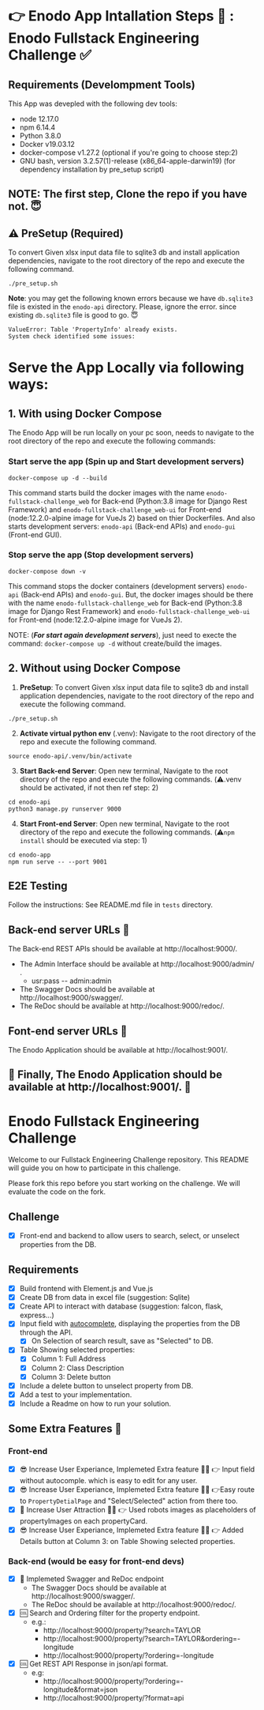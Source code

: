 # :point_right: Enodo App Intallation Steps :star_struck: : Enodo Fullstack Engineering Challenge :white_check_mark:

## Requirements (Develompment Tools)

This App was devepled with the following dev tools:
- node 12.17.0
- npm 6.14.4
- Python 3.8.0
- Docker v19.03.12
- docker-compose v1.27.2 (optional if you're going to choose step:2)
- GNU bash, version 3.2.57(1)-release (x86_64-apple-darwin19) (for dependency installation by pre_setup script)

## NOTE: The first step, Clone the repo if you have not. :innocent:

## :warning: PreSetup (Required) 
To convert Given xlsx input data file to sqlite3 db and install application dependencies, navigate to the root directory of the repo and execute the following command.
```
./pre_setup.sh
```
__Note__: you may get the following known errors because we have `db.sqlite3` file is existed in the `enodo-api` directory. Please, ignore the error. since existing `db.sqlite3` file is good to go. :innocent: 
```
ValueError: Table 'PropertyInfo' already exists.
System check identified some issues:
```
# Serve the App Locally via following ways:
## 1. With using Docker Compose

The Enodo App will be run locally on your pc soon, needs to navigate to the root directory of the repo and execute the following commands:
### Start serve the app (Spin up and Start development servers)
```
docker-compose up -d --build
```
This command starts build the docker images with the name `enodo-fullstack-challenge_web` for Back-end (Python:3.8 image for Django Rest Framework) and `enodo-fullstack-challenge_web-ui` for Front-end (node:12.2.0-alpine image for VueJs 2) based on thier Dockerfiles. And also starts development servers: `enodo-api` (Back-end APIs) and `enodo-gui` (Front-end GUI).

### Stop serve the app (Stop development servers)
```
docker-compose down -v
```
This command stops the docker containers (development servers) `enodo-api` (Back-end APIs) and `enodo-gui`. But, the docker images should be there with the name `enodo-fullstack-challenge_web` for Back-end (Python:3.8 image for Django Rest Framework) and `enodo-fullstack-challenge_web-ui` for Front-end (node:12.2.0-alpine image for VueJs 2).

NOTE: (__*For start again development servers*__), just need to execte the command:  ```docker-compose up -d``` without create/build the images.


## 2. Without using Docker Compose

1. __PreSetup__: 
To convert Given xlsx input data file to sqlite3 db and install application dependencies, navigate to the root directory of the repo and execute the following command.
```
./pre_setup.sh
```
2. __Activate virtual python env__ (.venv): 
Navigate to the root directory of the repo and execute the following command.
```
source enodo-api/.venv/bin/activate
```
3. __Start Back-end Server__: 
Open new terminal, Navigate to the root directory of the repo and execute the following commands. (:warning:.venv should be activated, if not then ref step: 2)
```
cd enodo-api
python3 manage.py runserver 9000
```
4. __Start Front-end Server__: 
Open new terminal, Navigate to the root directory of the repo and execute the following commands. (:warning:`npm install` should be executed via step: 1)
```
cd enodo-app
npm run serve -- --port 9001
```
## E2E Testing
Follow the instructions: See README.md file in `tests` directory.

## Back-end server URLs :star_struck:
The Back-end REST APIs should be available at http://localhost:9000/.
- The Admin Interface should be available at http://localhost:9000/admin/ .  
  - usr:pass -- admin:admin
- The Swagger Docs should be available at http://localhost:9000/swagger/.
- The ReDoc should be available at http://localhost:9000/redoc/.
## Font-end server URLs :star_struck:
The Enodo Application should be available at http://localhost:9001/.

## :tada: Finally, The Enodo Application should be available at http://localhost:9001/. :star_struck:



# Enodo Fullstack Engineering Challenge

Welcome to our Fullstack Engineering Challenge repository. This README will guide you on how to participate in this challenge.

Please fork this repo before you start working on the challenge. We will evaluate the code on the fork.


## Challenge


- [x] Front-end and backend to allow users to search, select, or unselect properties from the DB.

## Requirements
- [x] Build frontend with Element.js and Vue.js
- [x] Create DB from data in excel file (suggestion: Sqlite)
- [x] Create API to interact with database (suggestion: falcon, flask, express...)
- [x] Input field with [autocomplete](https://element.eleme.io/#/en-US/component/input#autocomplete), displaying the properties from the DB through the API.
  - [x] On Selection of search result, save as "Selected" to DB.
- [x] Table Showing selected properties:
  - [x] Column 1: Full Address
  - [x] Column 2: Class Description
  - [x] Column 3: Delete button
- [x] Include a delete button to unselect property from DB.
- [x] Add a test to your implementation.
- [x] Include a Readme on how to run your solution.

## Some Extra Features :star_struck:
### Front-end
- [x] :sunglasses: Increase User Experiance, Implemeted Extra feature :sassy_man: :point_right: Input field without autocomple. which is easy to edit for any user.
- [x] :sunglasses: Increase User Experiance, Implemeted Extra feature :sassy_man: :point_right:Easy route to `PropertyDetialPage` and "Select/Selected" action from there too. 
- [x] :star_struck: Increase User Attraction :sassy_man: :point_right: Used robots images as placeholders of propertyImages on each propertyCard.
- [x] :sunglasses: Increase User Experiance, Implemeted Extra feature :sassy_man: :point_right: Added Details button at Column 3: on Table Showing selected properties.
### Back-end (would be easy for front-end devs)
- [x] :star_struck: Implemeted Swagger and ReDoc endpoint
  - The Swagger Docs should be available at http://localhost:9000/swagger/.
  - The ReDoc should be available at http://localhost:9000/redoc/.
- [x] :cool: Search and Ordering filter for the property endpoint.
  - e.g.:
    - http://localhost:9000/property/?search=TAYLOR
    - http://localhost:9000/property/?search=TAYLOR&ordering=-longitude
    - http://localhost:9000/property/?ordering=-longitude
- [x] :cool: Get REST API Response in json/api format.
  - e.g:
    - http://localhost:9000/property/?ordering=-longitude&format=json
    - http://localhost:9000/property/?format=api
   
  
